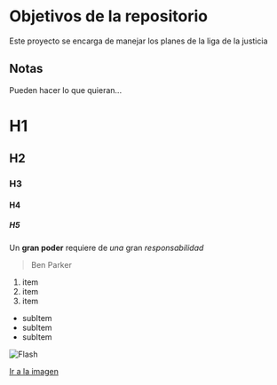 # Objetivos de la repositorio

Este proyecto se encarga de manejar los planes de la liga de la justicia


## Notas
Pueden hacer lo que quieran...


# H1
## H2
### H3
#### H4
##### H5

Un **gran poder** requiere de _una_ gran *responsabilidad*
> Ben Parker
1. item
2. item
3. item
  * subItem
  * subItem
  * subItem

![Flash](https://img2.freepng.es/20180406/jve/kisspng-the-flash-flash-vs-arrow-black-flash-television-flash-5ac759f71aa758.8640297915230141351092.jpg)

[Ir a la imagen](https://img2.freepng.es/20180406/jve/kisspng-the-flash-flash-vs-arrow-black-flash-television-flash-5ac759f71aa758.8640297915230141351092.jpg)
